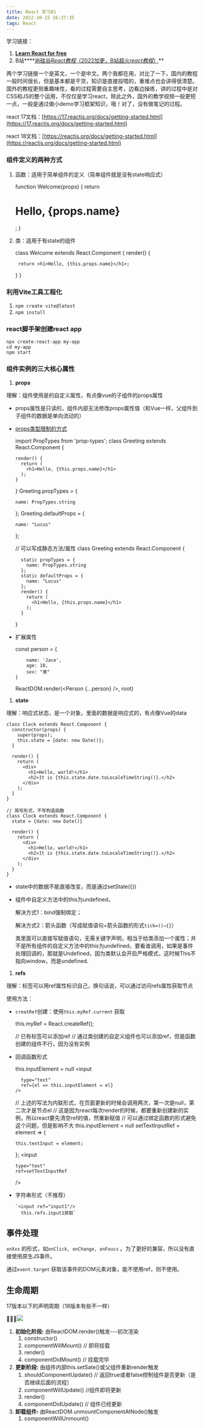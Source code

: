 ```yaml
---
title: React 学习01
date: 2022-10-15 16:37:35
tags: React
---
```


学习链接：

1. ****[Learn React for free](https://scrimba.com/learn/learnreact#)****
2. B站****[尚硅谷*React教程*（2022加更，B站超火*react教程*）](https://www.bilibili.com/video/BV1wy4y1D7JT)**

两个学习链接一个是英文，一个是中文。两个我都在用，对比了一下，国内的教程一般时间很长，但是基本都是干货，知识是直接投喂的，重难点也会讲得很清楚。国外的教程更侧重趣味性，看的过程需要自主思考，边看边操练，讲的过程中是对CSS和JS的整个运用，不仅仅是学习react，除此之外，国外的教学视频一般更短一点，一般是通过做小demo学习框架知识，哦！对了，没有做笔记的过程。

react 17文档：[https://17.reactjs.org/docs/getting-started.html](https://17.reactjs.org/docs/getting-started.html)

react 18文档：[https://reactjs.org/docs/getting-started.html](https://reactjs.org/docs/getting-started.html)

### 组件定义的两种方式

1. 函数：适用于简单组件的定义（简单组件就是没有state响应式）
   
    function Welcome(props) {
      return <h1>Hello, {props.name}</h1>;
    }

2. 类：适用于有state的组件
   
    class Welcome extends React.Component {
      render() {
   
        return <h1>Hello, {this.props.name}</h1>;
   
      }
    }

### 利用Vite工具工程化

1. `npm create vite@latest`
2. `npm install`

### react脚手架创建react app

    npx create-react-app my-app
    cd my-app
    npm start

### 组件实例的三大核心属性

1. **props**

理解：组件使用是的自定义属性，有点像vue的子组件的props属性

* props属性是只读的，组件内部无法修改props属性值（和Vue一样，父组件到子组件的数据是单向流动的）

* [props类型限制的方式](https://17.reactjs.org/docs/typechecking-with-proptypes.html)
  
    import PropTypes from 'prop-types';
    class Greeting extends React.Component {
  
      render() {
        return (
          <h1>Hello, {this.props.name}</h1>
        );
      }
  
    }
    Greeting.propTypes = {
  
      name: PropTypes.string
  
    };
    Greeting.defaultProps = {
  
      name: "Lucus"
  
    };
  
    // 可以写成静态方法/属性
    class Greeting extends React.Component {
  
        static propTypes = {
          name: PropTypes.string
        };
        static defaultProps = {
          name: "Lucus"
        };
        render() {
          return (
            <h1>Hello, {this.props.name}</h1>
          );
        }
  
    }

* 扩展属性
  
    const person = {
  
          name: 'Jace',
          age: 18,
          sex: "男"
      }
  
    ReactDOM.render(<Person {...person} />, root)
1. **state**

理解：响应式状态，是一个对象，里面的数据是响应式的，有点像Vue的data

    class Clock extends React.Component {
      constructor(props) {
        super(props);
        this.state = {date: new Date()};
      }
    
      render() {
        return (
          <div>
            <h1>Hello, world!</h1>
            <h2>It is {this.state.date.toLocaleTimeString()}.</h2>
          </div>
        );
      }
    }
    
    // 简写形式，不写构造函数
    class Clock extends React.Component {
      state = {date: new Date()}
    
      render() {
        return (
          <div>
            <h1>Hello, world!</h1>
            <h2>It is {this.state.date.toLocaleTimeString()}.</h2>
          </div>
        );
      }
    }

* state中的数据不能直接改变，而是通过setState({})

* 组件中自定义方法中的this为undefined，
  
  解决方式1：bind强制绑定；
  
  解决方式2：箭头函数（写成赋值语句+箭头函数的形式`tick=()⇒{}`）
  
  类里面可以直接写赋值语句，无需关键字声明，相当于给类添加一个属性；并不是所有组件的自定义方法中的this为undefined，要看谁调用，如果是事件处理回调的，那就是Undefined，因为类默认会开启严格模式，这时候This不指向window，而是undefined.
1. **refs**

理解：标签可以用ref属性标识自己，换句话说，可以通过访问refs属性获取节点

使用方法：

* `creatRef`创建：使用`this.myRef.current` 获取
  
    this.myRef = React.createRef();
  
  <div ref={this.myRef} /> // 已有标签可以添加ref
    <CustomTextInput ref={this.textInput} /> // 通过类创建的自定义组件也可以添加ref，但是函数创建的组件不行，因为没有实例

* 回调函数形式
  
    this.inputElement = null
    <input
  
        type="text"
        ref={el => this.inputElement = el}
      />
  
    // 上述的写法为内联形式，在页面更新的时候会调用两次，第一次是null，第二次才是节点el
    // 这是因为react每次render的时候，都要重新创建新的实例，所以react要先清空ref的值，然重新赋值
    // 可以通过绑定函数的形式避免这个问题，但是影响不大
    this.inputElement = null
    setTextInputRef = element => {
  
      this.textInput = element;
  
    };
    <input
  
      type="text"
      ref=setTextInputRef
  
    />

* 字符串形式（不推荐）
  
  ```
  `<input ref="input1"/>
    this.refs.input1获取`
  ```

## 事件处理

`onXxx` 的形式，如`onClick, onChange, onFoucs` 。为了更好的兼容，所以没有直接使用原生JS事件。

通过`event.target` 获取该事件的DOM元素对象，能不使用ref，则不使用。

## 生命周期

17版本以下的声明周期（18版本有些不一样）

![](![](https://github.com/janice143/myblog.github.io/blob/master/images/react_life.png?raw=true))

1. **初始化阶段:** 由ReactDOM.render()触发---初次渲染
   1. constructor()
   2. componentWillMount() // 即将挂载
   3. render()
   4. componentDidMount() // 挂载完毕
2. **更新阶段:** 由组件内部this.setSate()或父组件重新render触发
   1. shouldComponentUpdate() // 返回true或者false控制组件是否更新（是否继续后面的流程）
   2. componentWillUpdate() //组件即将更新
   3. render()
   4. componentDidUpdate() // 组件已经更新
3. **卸载组件:** 由ReactDOM.unmountComponentAtNode()触发
   1. componentWillUnmount()
